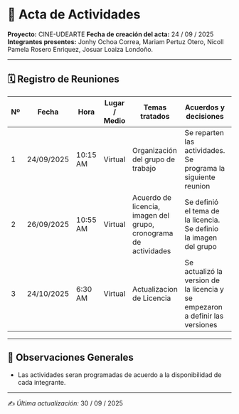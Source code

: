 # 📑 Acta de Actividades  

**Proyecto:** CINE-UDEARTE 
**Fecha de creación del acta:** 24 / 09 / 2025 
**Integrantes presentes:** Jonhy Ochoa Correa, Mariam Pertuz Otero, Nicoll Pamela Rosero Enriquez, Josuar Loaiza Londoño. 

---

## 🗓️ Registro de Reuniones  

| Nº | Fecha | Hora | Lugar / Medio | Temas tratados | Acuerdos y decisiones | Responsables | Próxima reunión |
|----|-------|------|---------------|----------------|-----------------------|--------------|-----------------|
| 1  | 24/09/2025 | 10:15 AM | Virtual | Organización del grupo de trabajo | Se reparten las actividades. Se programa la siguiente reunion | Jonhy Ochoa, Mariam Pertuz, Josuar Loaiza, Nicoll Rosero | 26/09/25 |
| 2  | 26/09/2025 | 10:55 AM | Virtual | Acuerdo de licencia, imagen del grupo, cronograma de actividades | Se definió el tema de la licencia. Se definio la imagen del grupo | Mariam Pertuz, Jonhy Ochoa, Josuar Loaiza, Nicoll Rosero | 24/10/25 |
| 3  | 24/10/2025 | 6:30 AM |  Virtual | Actualizacion de Licencia  | Se actualizó la version de la licencia y se empezaron a definir las versiones | Jonhy Ochoa | __/__/__ |



---

## 📝 Observaciones Generales  
- Las actividades seran programadas de acuerdo a la disponibilidad de cada integrante. 
    

---

✍️ *Última actualización:* 30 / 09 / 2025
